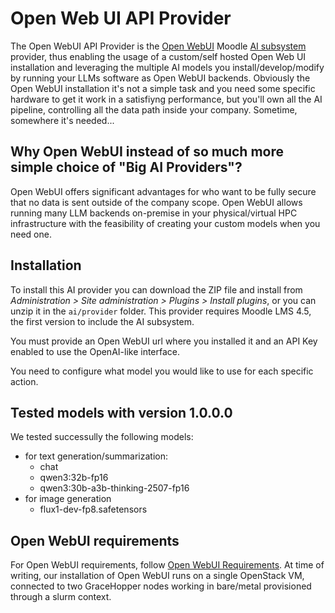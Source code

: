 # Open Web UI API Provider
The Open WebUI API Provider is the [Open WebUI](https://openwebui.com/) Moodle [AI subsystem](https://docs.moodle.org/405/en/AI_subsystem) provider, thus enabling the usage of a custom/self hosted Open Web UI installation and leveraging the multiple AI models you install/develop/modify by running your LLMs software as Open WebUI backends.
Obviously the Open WebUI installation it's not a simple task and you need some specific hardware to get it work in a satisfiyng performance, but you'll own all the AI pipeline, controlling all the data path inside your company.
Sometime, somewhere it's needed...

## Why Open WebUI instead of so much more simple choice of "Big AI Providers"?

Open WebUI offers significant advantages for who want to be fully secure that no data is sent outside of the company scope. Open WebUI allows running many LLM backends on-premise in your physical/virtual HPC infrastructure with the feasibility of creating your custom models when you need one.

## Installation

To install this AI provider you can download the ZIP file and install from *Administration > Site administration > Plugins > Install plugins*, or you can unzip it in the `ai/provider` folder.
This provider requires Moodle LMS 4.5, the first version to include the AI subsystem.

You must provide an Open WebUI url where you installed it and an API Key enabled to use the OpenAI-like interface.

You need to configure what model you would like to use for each specific action.

## Tested models with version 1.0.0.0

We tested successully the following models:
- for text generation/summarization:
	- chat
	- qwen3:32b-fp16
	- qwen3:30b-a3b-thinking-2507-fp16
- for image generation
	- flux1-dev-fp8.safetensors

## Open WebUI requirements
For Open WebUI requirements, follow [Open WebUI Requirements](https://docs.openwebui.com/getting-started/).
At time of writing, our installation of Open WebUI runs on a single OpenStack VM, connected to two GraceHopper nodes working in bare/metal provisioned through a slurm context.
